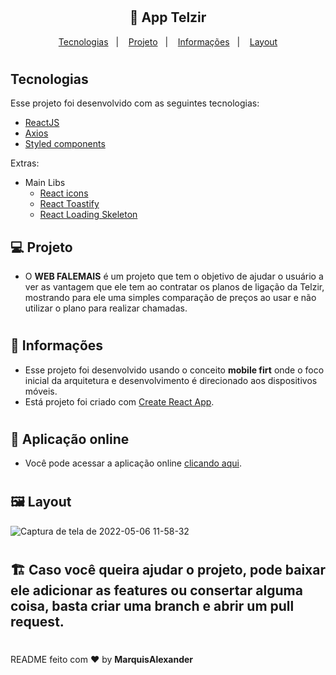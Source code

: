 <h1></h1>
<h2 align="center">
  🚀 App Telzir
</h2>

<p align="center">
  <a href="#rocket-tecnologias">Tecnologias</a>&nbsp;&nbsp;&nbsp;|&nbsp;&nbsp;&nbsp;
  <a href="#-projeto">Projeto</a>&nbsp;&nbsp;&nbsp;|&nbsp;&nbsp;&nbsp;
  <a href="#-informações">Informações</a>&nbsp;&nbsp;&nbsp;|&nbsp;&nbsp;&nbsp;
  <a href="#-layout">Layout</a>
</p>

<h1></h1>

## Tecnologias

Esse projeto foi desenvolvido com as seguintes tecnologias:

- [ReactJS](https://pt-br.reactjs.org/)
- [Axios](https://axios-http.com/ptbr/docs/intro)
- [Styled components](https://styled-components.com/)

Extras:

- Main Libs
  - [React icons](https://react-icons.github.io/react-icons/)
  - [React Toastify](https://fkhadra.github.io/react-toastify/introduction)
  - [React Loading Skeleton](https://www.npmjs.com/package/react-loading-skeleton)

## 💻 Projeto

- O **WEB FALEMAIS** é um projeto que tem o objetivo de ajudar o usuário a ver as vantagem que ele tem ao contratar os planos de ligação da Telzir, mostrando para ele uma simples comparação de preços ao usar e não utilizar o plano para realizar chamadas.

<h1></h1>

## 🤔 Informações

- Esse projeto foi desenvolvido usando o conceito **mobile firt** onde o foco inicial da arquitetura e desenvolvimento é direcionado aos dispositivos móveis.
- Está projeto foi criado com [Create React App](https://github.com/facebook/create-react-app).

<h1></h1>

## 🎉 Aplicação online

- Você pode acessar a aplicação online [clicando aqui](https://62754ae43b34a0086899c5ae--serene-starship-4b1f55.netlify.app/).

<h1></h1>

## 🖼 Layout

![Captura de tela de 2022-05-06 11-58-32](https://user-images.githubusercontent.com/51330232/167159135-fd376e4d-2d0b-4515-819b-66758d96db49.png)

<h1></h1>

## 🏗 Caso você queira ajudar o projeto, pode baixar ele adicionar as features ou consertar alguma coisa, basta criar uma branch e abrir um pull request.

<h1></h1>

README feito com ❤️ by **MarquisAlexander**
